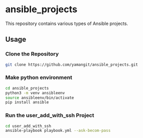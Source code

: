 # ansible_projects
This repository contains various types of Ansible projects.

## Usage

### Clone the Repository
```bash
git clone https://github.com/yamangit/ansible_projects.git
```

### Make python environment
```bash
cd ansible_projects
python3 -m venv ansibleenv
source ansibleenv/bin/activate
pip install ansible 
```

### Run the user_add_with_ssh Project

```bash
cd user_add_with_ssh
ansible-playbook playbook.yml --ask-becom-pass
```
   
